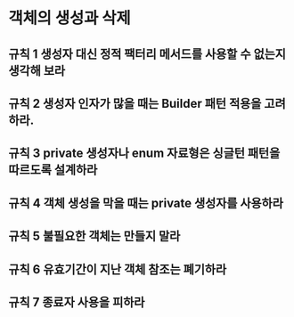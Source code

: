 
# 객체의 생성과 삭제

## 규칙 1 생성자 대신 정적 팩터리 메서드를 사용할 수 없는지 생각해 보라
## 규칙 2 생성자 인자가 많을 때는 Builder 패턴 적용을 고려하라.
## 규칙 3 private 생성자나 enum 자료형은 싱글턴 패턴을 따르도록 설계하라
## 규칙 4 객체 생성을 막을 때는 private 생성자를 사용하라
## 규칙 5 불필요한 객체는 만들지 말라
## 규칙 6 유효기간이 지난 객체 참조는 폐기하라
## 규칙 7 종료자 사용을 피하라
